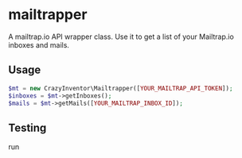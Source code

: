 # mailtrapper
A mailtrap.io API wrapper class. Use it to get a list of your Mailtrap.io inboxes and mails.

## Usage
```php
$mt = new CrazyInventor\Mailtrapper([YOUR_MAILTRAP_API_TOKEN]);
$inboxes = $mt->getInboxes();
$mails = $mt->getMails([YOUR_MAILTRAP_INBOX_ID]);
```

## Testing
run 
